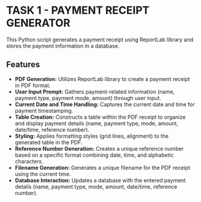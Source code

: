 # TASK 1 - PAYMENT RECEIPT GENERATOR
This Python script generates a payment receipt using ReportLab library and stores the payment information in a database.

## Features
- **PDF Generation:** Utilizes ReportLab library to create a payment receipt in PDF format.
- **User Input Prompt:** Gathers payment-related information (name, payment type, payment mode, amount) through user input.
- **Current Date and Time Handling:** Captures the current date and time for payment timestamping.
- **Table Creation:** Constructs a table within the PDF receipt to organize and display payment details (name, payment type, mode, amount, date/time, reference number).
- **Styling:** Applies formatting styles (grid lines, alignment) to the generated table in the PDF.
- **Reference Number Generation:** Creates a unique reference number based on a specific format combining date, time, and alphabetic characters.
- **Filename Generation:** Generates a unique filename for the PDF receipt using the current time.
- **Database Interaction:** Updates a database with the entered payment details (name, payment type, mode, amount, date/time, reference number).
